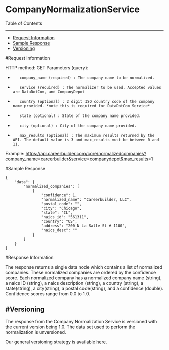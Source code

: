 CompanyNormalizationService
=============

Table of Contents
_________
- [Request Information](#request-information)
- [Sample Response](#sample-response)
- [Versioning](#versioning)



#Request Information


HTTP method: GET
Parameters (query):
-        company_name (required) : The company name to be normalized.
-        service (required) : The normalizer to be used. Accepted values are DataDotCom, and CompanyDepot
-        country (optional) : 2 digit ISO country code of the company name provided. *note this is required for DataDotCom Service*
-        state (optional) : State of the company name provided.
-        city (optional) : City of the company name provided.
-        max_results (optional) : The maximum results returned by the API. The default value is 3 and max_results must be between 0 and 11.
 
Example: https://api.careerbuilder.com/core/normalizedcompanies?company_name=careerbuilder&service=companydepot&max_results=1

#Sample Response


```
{
    "data": {
        "normalized_companies": [
            {
                "confidence": 1,
                "normalized_name": "Careerbuilder, LLC",
                "postal_code": "",
                "city": "Chicago",
                "state": "IL",
                "naics_id": "561311",
                "country": "US",
                "address": "200 N La Salle St # 1100",
                "naics_desc": ""
            }
        ]
    }
}
```


#Response Information

The response returns a single data node which contains a list of normalized companies. These normalized companies are ordered by the confidence score. Each normalized company has a normalized company name (string), a naics ID (string), a naics description (string), a country (string), a state(string), a city(string), a postal code(string), and a confidence (double). Confidence scores range from 0.0 to 1.0.


#Versioning
-----------
The response from the Company Normalization Service is versioned with the current version being 1.0. The data set used to perform the normalization is unversioned.

Our general versioning strategy is available [here](/Versioning.md).
